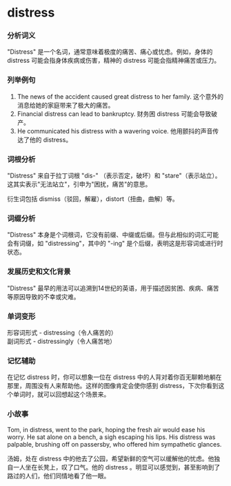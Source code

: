 # distress

### 分析词义

  

"Distress" 是一个名词，通常意味着极度的痛苦、痛心或忧虑。例如，身体的 distress 可能会指身体疾病或伤害，精神的 distress 可能会指精神痛苦或压力。

  

### 列举例句

  

1.  The news of the accident caused great distress to her family. 这个意外的消息给她的家庭带来了极大的痛苦。
2.  Financial distress can lead to bankruptcy. 财务困 distress 可能会导致破产。
3.  He communicated his distress with a wavering voice. 他用颤抖的声音传达了他的 distress。

  

### 词根分析

  

"Distress" 来自于拉丁词根 "dis-" （表示否定，破坏）和 "stare"（表示站立）。这其实表示"无法站立"，引申为"困扰，痛苦"的意思。

  

衍生词包括 dismiss（驳回，解雇），distort（扭曲，曲解）等。

  

### 词缀分析

  

"Distress" 本身是个词根词，它没有前缀、中缀或后缀。但与此相似的词汇可能会有词缀，如 "distressing"，其中的 "-ing" 是个后缀，表明这是形容词或进行时状态。

  

### 发展历史和文化背景

  

"Distress" 最早的用法可以追溯到14世纪的英语，用于描述因贫困、疾病、痛苦等原因导致的不幸或灾难。

  

### 单词变形

  

形容词形式 - distressing（令人痛苦的）  
副词形式 - distressingly（令人痛苦地）

  

### 记忆辅助

  

在记忆 distress 时，你可以想象一位在 distress 中的人背对着你百无聊赖地躺在那里，周围没有人来帮助他。这样的图像肯定会使你感到 distress，下次你看到这个单词时，就可以回想起这个场景来。

  

### 小故事

  

Tom, in distress, went to the park, hoping the fresh air would ease his worry. He sat alone on a bench, a sigh escaping his lips. His distress was palpable, brushing off on passersby, who offered him sympathetic glances.

  

汤姆，处在 distress 中的他去了公园，希望新鲜的空气可以缓解他的忧虑。他独自一人坐在长凳上，叹了口气。他的 distress 。明显可以感觉到，甚至影响到了路过的人们，他们同情地看了他一眼。
